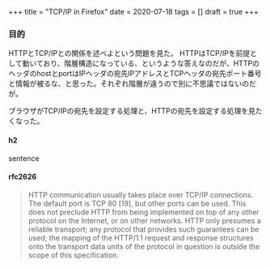 +++
title = "TCP/IP in Firefox"
date = 2020-07-18
tags = []
draft = true
+++

### 目的
HTTPとTCP/IPとの関係を述べよという問題を見た。
HTTPはTCP/IPを前提として動いており、階層構造になっている、というような答えなのだが、HTTPのヘッダのhostとportはIPヘッダの宛先IPアドレスとTCPヘッダの宛先ポート番号と情報が被るな、と思った。それぞれ階層が違うので別に不思議ではないのだが。

ブラウザがTCP/IPの宛先を設定する処理と、HTTPの宛先を設定する処理を見たくなった。
#### h2
sentence

#### rfc2626
>  HTTP communication usually takes place over TCP/IP connections. The
   default port is TCP 80 [19], but other ports can be used. This does
   not preclude HTTP from being implemented on top of any other protocol
   on the Internet, or on other networks. HTTP only presumes a reliable
   transport; any protocol that provides such guarantees can be used;
   the mapping of the HTTP/1.1 request and response structures onto the
   transport data units of the protocol in question is outside the scope
   of this specification.
